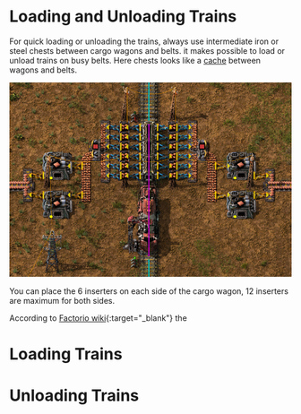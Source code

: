 # Loading and Unloading Trains

For quick loading or unloading the trains, always use intermediate iron or steel chests between cargo wagons and belts. it makes possible to load or unload trains on busy belts. Here chests looks like a [cache](https://en.wikipedia.org/wiki/Cache_(computing)) between wagons and belts.

![Iron or Steel chests](assets/images/LoadingAndUnloadingTrains/img01.png "Iron or Steel chests")

You can place the 6 inserters on each side of the cargo wagon, 12 inserters are maximum for both sides.

According to [Factorio wiki](https://wiki.factorio.com/Inserters){:target="_blank"} the 




# Loading Trains



# Unloading Trains
